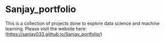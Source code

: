 # Sanjay_portfolio
This is a collection of projects done to explore data science and machine learning.
Please visit the website here: (https://sanjay033.github.io/Sanjay_portfolio/)
